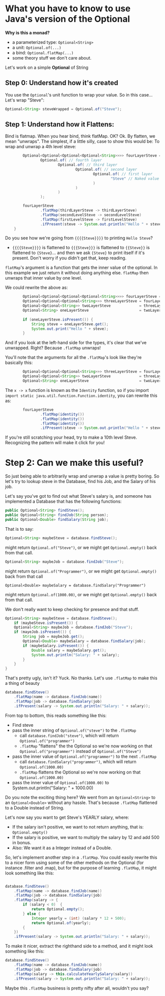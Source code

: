 # What you have to know to use Java's version of the Optional


**Why is this a monad?**
* a parameterized type: `Optional<String>`
* a unit: `Optional.of(...)`
* a bind: `Optional.flatMap(...)`
* some theory stuff we don't care about. 

Let's work on a simple **Optional** of String

## Step 0: Understand how it's created
You use the `Optional`'s unit function to wrap your value. So in this case... Let's wrap "Steve":

```Java
Optional<String> steveWrapped = Optional.of("Steve");
```


## Step 1: Understand how it Flattens:

Bind is flatmap. When you hear bind, think flatMap. OK? Ok. By flatten, we mean "unwraps". The simplest, if a little silly, case to show this would be:
To wrap and unwrap a 4th level steve:

```Java
        Optional<Optional<Optional<Optional<String>>>> fourLayerSteve =
                Optional.of( // fourth layer
                        Optional.of( // third layer
                                Optional.of( // second layer
                                        Optional.of( // first layer
                                                "Steve" // Naked value
                                        ) 
                                )
                        )
                );

        fourLayerSteve
                .flatMap(thirdLayerSteve -> thirdLayerSteve) 
                .flatMap(secondLevelSteve -> secondLevelSteve) 
                .flatMap(firstLevelSteve -> firstLevelSteve) 
                .ifPresent(steve -> System.out.println("Hello " + steve));
    }

```

Do you see how we're going from `{{{{Steve}}}}` to printing `Hello Steve`? 

* `{{{{Steve}}}}` is flattened to `{{{Steve}}}` is flattened to `{{Steve}}` is flattened to `{Steve}`... and then we ask `{Steve}` to print itself if it's present. Don't worry if you didn't get that, keep reading.


`flatMap`'s argument is a function that gets the inner value of the optional. In this example we just return it without doing anything else.
`flatMap` then unwraps that inner value by one level.

We could rewrite the above as:
```Java
        Optional<Optional<Optional<Optional<String>>>> fourLayerSteve = ...
        Optional<Optional<Optional<String>>> threeLayerSteve = fourLayerSteve.flatMap(thirdLayerSteve -> thirdLayerSteve);
        Optional<Optional<String>> twoLayerSteve             = threeLayerSteve.flatMap(secondLevelSteve -> secondLevelSteve);
        Optional<String> oneLayerSteve                       = twoLayerSteve.flatMap(firstLevelSteve -> firstLevelSteve);
        
        if (oneLayerSteve.isPresent()) {
            String steve = oneLayerSteve.get();
            System.out.print("Hello " + steve);
        }
```
And if you look at the left-hand side for the types, it's clear that we've unwrapped. Right? Because `.flatMap` unwraps!


You'll note that the arguments for all the `.flatMap`'s look like they're basically this:

```Java
        Optional<Optional<Optional<String>>> threeLayerSteve = fourLayerSteve.flatMap(x -> x);
        Optional<Optional<String>> twoLayerSteve             = threeLayerSteve.flatMap(x -> x);
        Optional<String> oneLayerSteve                       = twoLayerSteve.flatMap(x -> x);
```
The `x -> x` function is known as the `Identity` function, so if you import `import static java.util.function.Function.identity`, you can rewrite this as:
```Java
        fourLayerSteve
                .flatMap(identity()) 
                .flatMap(identity()) 
                .flatMap(identity()) 
                .ifPresent(steve -> System.out.println("Hello " + steve));
```

If you're still scratching your head, try to make a 10th level Steve. Recognizing the pattern will make it click for you!

# Step 2: Can we make this useful?

So just being able to arbitrarily wrap and unwrap a value is pretty boring. So let's try to lookup steve in the Database, find his Job, and the Salary of his job.

Let's say you've got to find out what Steve's salary is, and someone has implemented a Database that has the following functions:

```Java
public Optional<String> findSteve();
public Optional<String> findJob(String person);
public Optional<Double> findSalary(String job);
```

That is to say:
```Java
Optional<String> maybeSteve = database.findSteve();
```
might return `Optional.of("Steve")`, or we might get `Optional.empty()` back from that call.
```Java
Optional<String> maybeJob = database.findJob("Steve");
```
might return `Optional.of("Programmer")`, or we might get `Optional.empty()` back from that call

```
Optional<Double> maybeSalary = database.findSalary("Programmer")
```
might return `Optional.of(1000.00)`, or we might get `Optional.empty()` back from that call.

We don't really want to keep checking for presence and that stuff.
```Java
Optional<String> maybeSteve = database.findSteve();
    if (maybeSteve.isPresent()) {
    Optional<String> maybeJob = database.findJob("Steve");
    if (mayeJob.isPresent()) {
        String job = maybeJob.get();
        Optional<Double> maybeSalary = database.findSalary(job);
        if (maybeSalary.isPresent()) {
            Double salary = maybeSalary.get();
            System.out.println("Salary: " + salary);
        }
    }
}
```
That's pretty ugly, isn't it? Yuck. No thanks. Let's use `.flatMap` to make this a thing of beauty

```Java
database.findSteve()
    .flatMap(name -> database.findJob(name))
    .flatMap(job -> database.findSalary(job)
    .ifPresent(salary -> System.out.println("Salary: " + salary));
```
From top to bottom, this reads something like this:
* Find steve
* pass the inner string of `Optional.of("steve")` to the `.flatMap`
  * call `database.findJob("steve")`, which will return `Optional.of("programmer")`
  * `.flatMap` "flattens" the the Optional so we're now working on that `Optional.of("programmer")` instead of `Optional.of("Steve")`
* pass the inner value of `Optional.of("programmer")` to the next `.flatMap`
  * call `database.findSalary("programmer")`, which will return `Optional.of(1000.00)`
  * `.flatMap` flattens the Optional so we're now working on that `Optional.of(1000.00)`
* pass the inner value of `Optional.of(1000.00)` to System.out.println("Salary: " + 1000.00)

Do you note the exciting thing here? We went from an `Optional<String>` to an `Optional<Double>` without any hassle. That's because `.flatMap` flattened to a Double instead of String. 

Let's now say you want to get Steve's YEARLY salary, where:
  * If the salary isn't positive, we want to not return anything, that is: `Optional.empty()`
  * If the salary is positive, we want to multiply the salary by 12 and add 500 in bonus.
  * Also: We want it as a Integer instead of a Double. 
  
So, let's implement another step in a `.flatMap`. You could easily rewrite this to a nicer form using some of the other methods on the Optional (for instance .filter and .map), but for the purpose of learning `.flatMap`, it might look something like this:


```Java

database.findSteve()
    .flatMap(name -> database.findJob(name))
    .flatMap(job -> database.findSalary(job)
    .flatMap(salary -> {
        if (salary < 0)  {
            return Optional.empty();
        } else {
            Integer yearly = (int) (salary * 12 + 500);
            return Optional.of(yearly);
        {
    })
    .ifPresent(salary -> System.out.println("Salary: " + salary));
```

To make it nicer, extract the righthand side to a method, and it might look something like this:

```Java
database.findSteve()
    .flatMap(name -> database.findJob(name))
    .flatMap(job -> database.findSalary(job)
    .flatMap(salary -> this.calculateYearlySalary(salary))
    .ifPresent(salary -> System.out.println("Salary: " + salary));
```
Maybe this `.flatMap` business is pretty nifty after all, wouldn't you say?
